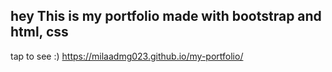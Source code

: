 hey
This is my portfolio made with bootstrap and html, css
----
tap to see :)
https://milaadmg023.github.io/my-portfolio/